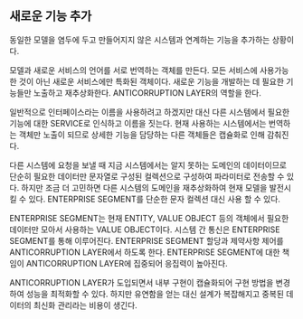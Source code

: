 ## 새로운 기능 추가

  동일한 모델을 염두에 두고 만들어지지 않은 시스템과 연계하는 기능을 추가하는 상황이다.

  모델과 새로운 서비스의 언어를 서로 번역하는 객체를 만든다. 모든 서비스에 사용가능 한 것이 아닌 새로운 서비스에만 특화된 객체이다. 새로운 기능을 개발하는 데 필요한 기능들만 노출하고 재추상화한다. ANTICORRUPTION LAYER의 역할을 한다.

  일반적으로 인터페이스라는 이름을 사용하려고 하겠지만 대신 다른 시스템에서 필요한 기능에 대한 SERVICE로 인식하고 이름을 짓는다. 현재 사용하는 시스템에서는 번역하는 객체만 노출이 되므로 상세한 기능을 담당하는 다른 객체들은 캡슐화로 인해 감춰진다.

  다른 시스템에 요청을 보낼 때 지금 시스템에서는 알지 못하는 도메인의 데이터이므로 단순히 필요한 데이터만 문자열로 구성된 컬렉션으로 구성하여 파라미터로 전송할 수 있다. 하지만 조금 더 고민하면 다른 시스템의 도메인을 재추상화하여 현재 모델을 발전시킬 수 있다. ENTERPRISE SEGMENT를 단순한 문자 컬렉션 대신 사용 할 수 있다.

  ENTERPRISE SEGMENT는 현재 ENTITY, VALUE OBJECT 등의 객체에서 필요한 데이터만 모아서 사용하는 VALUE OBJECT이다. 시스템 간 통신은 ENTERPRISE SEGMENT를 통해 이루어진다. ENTERPRISE SEGMENT 할당과 제약사항 제어를 ANTICORRUPTION LAYER에서 하도록 한다. ENTERPRISE SEGMENT에 대한 책임이 ANTICORRUPTION LAYER에 집중되어 응집력이 높아진다.

  ANTICORRUPTION LAYER가 도입되면서 내부 구현이 캡슐화되어 구현 방법을 변경하여 성능을 최적화할 수 있다. 하지만 유연함을 얻는 대신 설계가 복잡해지고 중복된 데이터의 최신화 관리라는 비용이 생긴다.
